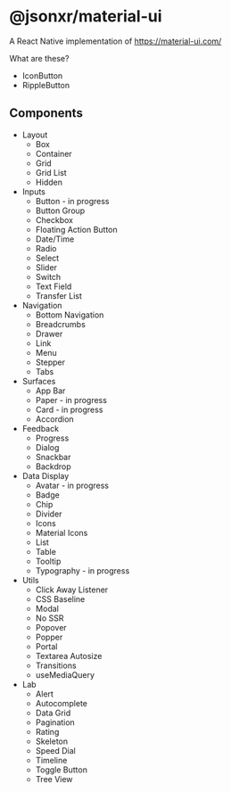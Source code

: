 # @jsonxr/material-ui

A React Native implementation of https://material-ui.com/


What are these?
* IconButton
* RippleButton


## Components

* Layout
  * Box
  * Container
  * Grid
  * Grid List
  * Hidden
* Inputs
  * Button - in progress
  * Button Group
  * Checkbox
  * Floating Action Button
  * Date/Time
  * Radio
  * Select
  * Slider
  * Switch
  * Text Field
  * Transfer List
* Navigation
  * Bottom Navigation
  * Breadcrumbs
  * Drawer
  * Link
  * Menu
  * Stepper
  * Tabs
* Surfaces
  * App Bar
  * Paper - in progress
  * Card - in progress
  * Accordion
* Feedback
  * Progress
  * Dialog
  * Snackbar
  * Backdrop
* Data Display
  * Avatar - in progress
  * Badge
  * Chip
  * Divider
  * Icons
  * Material Icons
  * List
  * Table
  * Tooltip
  * Typography - in progress
* Utils
  * Click Away Listener
  * CSS Baseline
  * Modal
  * No SSR
  * Popover
  * Popper
  * Portal
  * Textarea Autosize
  * Transitions
  * useMediaQuery
* Lab
  * Alert
  * Autocomplete
  * Data Grid
  * Pagination
  * Rating
  * Skeleton
  * Speed Dial
  * Timeline
  * Toggle Button
  * Tree View

